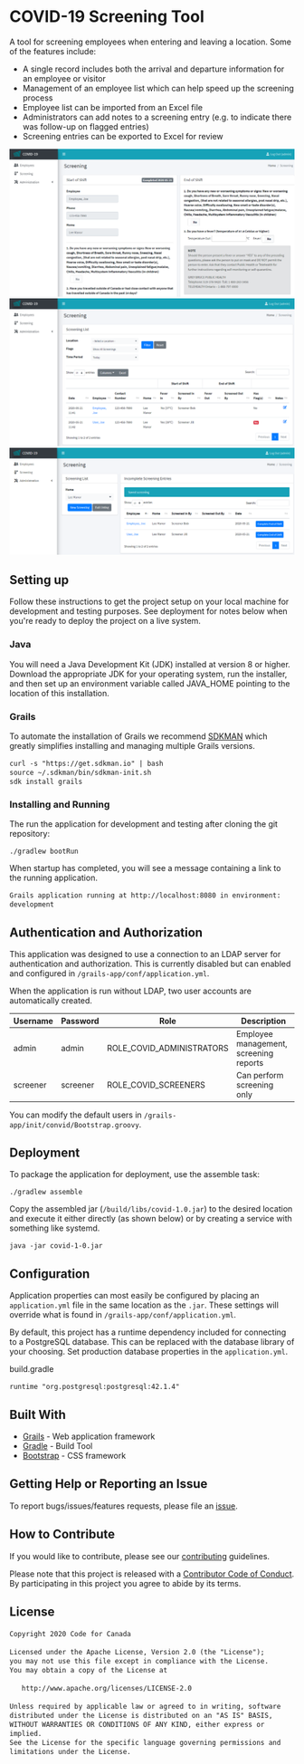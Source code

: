 # COVID-19 Screening Tool

A tool for screening employees when entering and leaving a location.  Some of the features include:

* A single record includes both the arrival and departure information for an employee or visitor
* Management of an employee list which can help speed up the screening process 
* Employee list can be imported from an Excel file
* Administrators can add notes to a screening entry (e.g. to indicate there was follow-up on flagged entries)
* Screening entries can be exported to Excel for review

![Screenshot 1][screen1]
![Screenshot 2][screen2]
![Screenshot 3][screen3]



## Setting up

Follow these instructions to get the project setup on your local machine for development and testing purposes. See deployment for notes below when you're ready to deploy the project on a live system.

### Java

You will need a Java Development Kit (JDK) installed at version 8 or higher. Download the appropriate JDK for your operating system, run the installer, and then set up an environment variable called JAVA_HOME pointing to the location of this installation.

### Grails 

To automate the installation of Grails we recommend [SDKMAN](http://sdkman.io/) which greatly simplifies installing and managing multiple Grails versions.

```
curl -s "https://get.sdkman.io" | bash
source ~/.sdkman/bin/sdkman-init.sh
sdk install grails
```

### Installing and Running

The run the application for development and testing after cloning the git repository:

```
./gradlew bootRun
```  

When startup has completed, you will see a message containing a link to the running application.

```
Grails application running at http://localhost:8080 in environment: development
```

## Authentication and Authorization 

This application was designed to use a connection to an LDAP server for authentication and authorization.  This is currently disabled but can enabled and configured in `/grails-app/conf/application.yml`.

When the application is run without LDAP, two user accounts are automatically created.  

| Username | Password | Role | Description |
| -------- | -------- | ---- | ----------- |
| admin | admin | ROLE_COVID_ADMINISTRATORS | Employee management, screening reports |
| screener | screener | ROLE_COVID_SCREENERS | Can perform screening only |

You can modify the default users in `/grails-app/init/convid/Bootstrap.groovy`.


## Deployment

To package the application for deployment, use the assemble task:

```
./gradlew assemble
```

Copy the assembled jar (`/build/libs/covid-1.0.jar`) to the desired location and execute it either directly (as shown below) or by creating a service with something like systemd.

```
java -jar covid-1-0.jar
```

## Configuration 

Application properties can most easily be configured by placing an `application.yml` file in the same location as the `.jar`.  These settings will override what is found in `/grails-app/conf/application.yml`.

By default, this project has a runtime dependency included for connecting to a PostgreSQL database.  This can be replaced with the database library of your choosing.  Set production database properties in the `application.yml`.

build.gradle
```
runtime "org.postgresql:postgresql:42.1.4"
```

## Built With

* [Grails](https:/grails.org) - Web application framework
* [Gradle](https://gradle.org) - Build Tool
* [Bootstrap](https://getbootstrap.com/) - CSS framework

## Getting Help or Reporting an Issue

To report bugs/issues/features requests, please file an [issue](https://github.com/bcgov/nr-get-token/issues).

## How to Contribute

If you would like to contribute, please see our [contributing](CONTRIBUTING.md) guidelines.

Please note that this project is released with a [Contributor Code of Conduct](CODE-OF-CONDUCT.md). By participating in this project you agree to abide by its terms.

## License

    Copyright 2020 Code for Canada

    Licensed under the Apache License, Version 2.0 (the "License");
    you may not use this file except in compliance with the License.
    You may obtain a copy of the License at

       http://www.apache.org/licenses/LICENSE-2.0

    Unless required by applicable law or agreed to in writing, software
    distributed under the License is distributed on an "AS IS" BASIS,
    WITHOUT WARRANTIES OR CONDITIONS OF ANY KIND, either express or implied.
    See the License for the specific language governing permissions and
    limitations under the License.


[screen1]: screenshot1.png "Screenshot 1"
[screen2]: screenshot2.png "Screenshot 2"
[screen3]: screenshot3.png "Screenshot 3"
